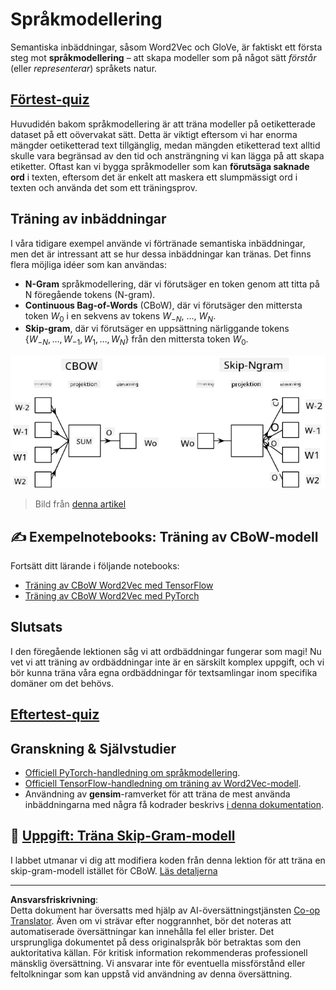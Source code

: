 <!--
CO_OP_TRANSLATOR_METADATA:
{
  "original_hash": "31b46ba1f3aa78578134d4829f88be53",
  "translation_date": "2025-08-28T15:53:15+00:00",
  "source_file": "lessons/5-NLP/15-LanguageModeling/README.md",
  "language_code": "sv"
}
-->
# Språkmodellering

Semantiska inbäddningar, såsom Word2Vec och GloVe, är faktiskt ett första steg mot **språkmodellering** – att skapa modeller som på något sätt *förstår* (eller *representerar*) språkets natur.

## [Förtest-quiz](https://red-field-0a6ddfd03.1.azurestaticapps.net/quiz/115)

Huvudidén bakom språkmodellering är att träna modeller på oetiketterade dataset på ett oövervakat sätt. Detta är viktigt eftersom vi har enorma mängder oetiketterad text tillgänglig, medan mängden etiketterad text alltid skulle vara begränsad av den tid och ansträngning vi kan lägga på att skapa etiketter. Oftast kan vi bygga språkmodeller som kan **förutsäga saknade ord** i texten, eftersom det är enkelt att maskera ett slumpmässigt ord i texten och använda det som ett träningsprov.

## Träning av inbäddningar

I våra tidigare exempel använde vi förtränade semantiska inbäddningar, men det är intressant att se hur dessa inbäddningar kan tränas. Det finns flera möjliga idéer som kan användas:

* **N-Gram** språkmodellering, där vi förutsäger en token genom att titta på N föregående tokens (N-gram).
* **Continuous Bag-of-Words** (CBoW), där vi förutsäger den mittersta token $W_0$ i en sekvens av tokens $W_{-N}$, ..., $W_N$.
* **Skip-gram**, där vi förutsäger en uppsättning närliggande tokens {$W_{-N},\dots, W_{-1}, W_1,\dots, W_N$} från den mittersta token $W_0$.

![bild från artikel om att konvertera ord till vektorer](../../../../../translated_images/example-algorithms-for-converting-words-to-vectors.fbe9207a726922f6f0f5de66427e8a6eda63809356114e28fb1fa5f4a83ebda7.sv.png)

> Bild från [denna artikel](https://arxiv.org/pdf/1301.3781.pdf)

## ✍️ Exempelnotebooks: Träning av CBoW-modell

Fortsätt ditt lärande i följande notebooks:

* [Träning av CBoW Word2Vec med TensorFlow](CBoW-TF.ipynb)
* [Träning av CBoW Word2Vec med PyTorch](CBoW-PyTorch.ipynb)

## Slutsats

I den föregående lektionen såg vi att ordbäddningar fungerar som magi! Nu vet vi att träning av ordbäddningar inte är en särskilt komplex uppgift, och vi bör kunna träna våra egna ordbäddningar för textsamlingar inom specifika domäner om det behövs.

## [Eftertest-quiz](https://red-field-0a6ddfd03.1.azurestaticapps.net/quiz/215)

## Granskning & Självstudier

* [Officiell PyTorch-handledning om språkmodellering](https://pytorch.org/tutorials/beginner/nlp/word_embeddings_tutorial.html).
* [Officiell TensorFlow-handledning om träning av Word2Vec-modell](https://www.TensorFlow.org/tutorials/text/word2vec).
* Användning av **gensim**-ramverket för att träna de mest använda inbäddningarna med några få kodrader beskrivs [i denna dokumentation](https://pytorch.org/tutorials/beginner/nlp/word_embeddings_tutorial.html).

## 🚀 [Uppgift: Träna Skip-Gram-modell](lab/README.md)

I labbet utmanar vi dig att modifiera koden från denna lektion för att träna en skip-gram-modell istället för CBoW. [Läs detaljerna](lab/README.md)

---

**Ansvarsfriskrivning**:  
Detta dokument har översatts med hjälp av AI-översättningstjänsten [Co-op Translator](https://github.com/Azure/co-op-translator). Även om vi strävar efter noggrannhet, bör det noteras att automatiserade översättningar kan innehålla fel eller brister. Det ursprungliga dokumentet på dess originalspråk bör betraktas som den auktoritativa källan. För kritisk information rekommenderas professionell mänsklig översättning. Vi ansvarar inte för eventuella missförstånd eller feltolkningar som kan uppstå vid användning av denna översättning.
